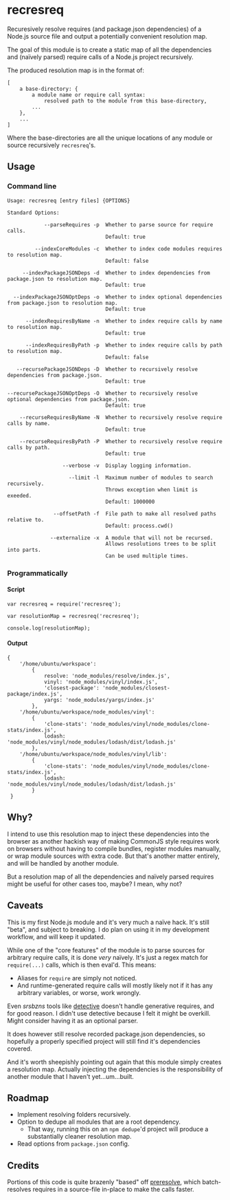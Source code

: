 recresreq
=========

Recuresively resolve requires (and package.json dependencies) of a Node.js source file and output a potentially convenient resolution map.

The goal of this module is to create a static map of all the dependencies and (naïvely parsed) require calls of a Node.js project recursively. 

The produced resolution map is in the format of:

    [
        a base-directory: {
            a module name or require call syntax: 
                resolved path to the module from this base-directory,
            ...
        },
        ...  
    ]

Where the base-directories are all the unique locations of any module or source recursively `recresreq`'s.

Usage
-----

### Command line

    Usage: recresreq [entry files] {OPTIONS}
    
    Standard Options:
    
                --parseRequires -p  Whether to parse source for require calls. 
                                    Default: true
    
             --indexCoreModules -c  Whether to index code modules requires to resolution map. 
                                    Default: false
    
         --indexPackageJSONDeps -d  Whether to index dependencies from package.json to resolution map. 
                                    Default: true
    
      --indexPackageJSONOptDeps -o  Whether to index optional dependencies from package.json to resolution map. 
                                    Default: true
    
          --indexRequiresByName -n  Whether to index require calls by name to resolution map. 
                                    Default: true
    
          --indexRequiresByPath -p  Whether to index require calls by path to resolution map. 
                                    Default: false
    
       --recursePackageJSONDeps -D  Whether to recursively resolve dependencies from package.json. 
                                    Default: true
    
    --recursePackageJSONOptDeps -O  Whether to recursively resolve optional dependencies from package.json. 
                                    Default: true
    
        --recurseRequiresByName -N  Whether to recursively resolve require calls by name. 
                                    Default: true
    
        --recurseRequiresByPath -P  Whether to recursively resolve require calls by path. 
                                    Default: true
    
                      --verbose -v  Display logging information.
    
                        --limit -l  Maximum number of modules to search recursively. 
                                    Throws exception when limit is exeeded. 
                                    Default: 1000000
    
                   --offsetPath -f  File path to make all resolved paths relative to. 
                                    Default: process.cwd()
    
                  --externalize -x  A module that will not be recursed. 
                                    Allows resolutions trees to be split into parts.
                                    Can be used multiple times.

### Programmatically

#### Script

    var recresreq = require('recresreq');
    
    var resolutionMap = recresreq('recresreq');
    
    console.log(resolutionMap);
    
#### Output

    { 
        '/home/ubuntu/workspace': 
            { 
                resolve: 'node_modules/resolve/index.js',
                vinyl: 'node_modules/vinyl/index.js',
                'closest-package': 'node_modules/closest-package/index.js',
                yargs: 'node_modules/yargs/index.js' 
            },
        '/home/ubuntu/workspace/node_modules/vinyl': 
            { 
                'clone-stats': 'node_modules/vinyl/node_modules/clone-stats/index.js',
                lodash: 'node_modules/vinyl/node_modules/lodash/dist/lodash.js' 
            },
        '/home/ubuntu/workspace/node_modules/vinyl/lib': 
            { 
                'clone-stats': 'node_modules/vinyl/node_modules/clone-stats/index.js',
                lodash: 'node_modules/vinyl/node_modules/lodash/dist/lodash.js' 
            }
     }

Why?
----

I intend to use this resolution map to inject these dependencies into the browser as another hackish way of making CommonJS style requires work on browsers without having to compile bundles, register modules manually, or wrap module sources with extra code. But that's another matter entirely, and will be handled by another module. 

But a resolution map of all the dependencies and naïvely parsed requires might be useful for other cases too, maybe? I mean, why not?

Caveats
-------

This is my first Node.js module and it's very much a naïve hack. It's still "beta", and subject to breaking. I do plan on using it in my development workflow, and will keep it updated.

While one of the "core features" of the module is to parse sources for arbitrary require calls, it is done _very_ naïvely. It's just a regex match for `require(...)` calls, which is then eval'd. This means:

-   Aliases for `require` are simply not noticed.
-   And runtime-generated require calls will mostly likely not if it has any arbitrary variables, or worse, work wrongly.

Even _srsbzns_ tools like [detective] doesn't handle generative requires, and for good reason. I didn't use detective because I felt it might be overkill. Might consider having it as an optional parser.

It does however still resolve recorded package.json dependencies, so hopefully a properly specified project will still find it's dependencies covered.

And it's worth sheepishly pointing out again that this module simply creates a resolution map. Actually injecting the dependencies is the responsibility of another module that I haven't yet...um...built.

Roadmap
-------

-   Implement resolving folders recursively.
-   Option to dedupe all modules that are a root dependency.
    -   That way, running this on an `npm dedupe`'d project will produce a substantially cleaner resolution map.
-   Read options from `package.json` config.

Credits
-------

Portions of this code is quite brazenly "based" off [preresolve], which batch-resolves requires in a source-file in-place to make the calls faster.



[detective]: https://github.com/substack/node-detective
[preresolve]: https://github.com/650Industries/preresolve
[brwserreq]: https://github.com/5310/brwserreq